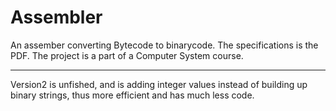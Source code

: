 # Assembler
An assember converting Bytecode to binarycode. The specifications is the PDF. The project is a part of a Computer System course.

---------------------
Version2 is unfished, and is adding integer values instead of building up binary strings, thus more efficient and has much less code.
